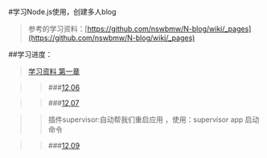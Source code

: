 

#学习Node.js使用，创建多人blog

>参考的学习资料：[https://github.com/nswbmw/N-blog/wiki/_pages](https://github.com/nswbmw/N-blog/wiki/_pages)

##学习进度：

>[学习资料 第一章](https://github.com/nswbmw/N-blog/wiki/%E7%AC%AC1%E7%AB%A0--Express-MongoDB-%E6%90%AD%E5%BB%BA%E5%A4%9A%E4%BA%BA%E5%8D%9A%E5%AE%A2)

>> ###[12,06](/md/12.06.md)

>> ###[12,07](/md/12.07.md)

>>插件supervisor:自动帮我们重启应用 ，使用：supervisor app 启动命令

>> ###[12,09](/md/12.09.md)


